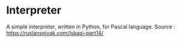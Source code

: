 # Interpreter

A simple interpreter, written in Python, for Pascal language.
Source : https://ruslanspivak.com/lsbasi-part14/
